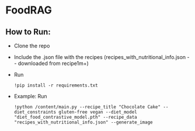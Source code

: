# FoodRAG

## How to Run:
* Clone the repo
* Include the .json file with the recipes (recipes_with_nutritional_info.json -- downloaded from recipe1m+)
* Run
  ```
  !pip install -r requirements.txt
  
  ```

* Example: Run
  ```
  !python /content/main.py --recipe_title "Chocolate Cake" --diet_constraints gluten-free vegan --diet_model "diet_food_contrastive_model.pth" --recipe_data "recipes_with_nutritional_info.json" --generate_image

  ```
